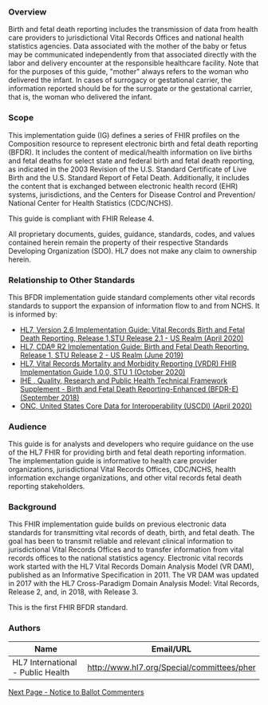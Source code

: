 ### Overview

Birth and fetal death reporting includes the transmission of data from health care providers to jurisdictional Vital Records Offices and national health statistics agencies. Data associated with the mother of the baby or fetus may be communicated independently from that associated directly with the labor and delivery encounter at the responsible healthcare facility. Note that for the purposes of this guide, "mother" always refers to the woman who delivered the infant. In cases of surrogacy or gestational carrier, the information reported should be for the surrogate or the gestational carrier, that is, the woman who delivered the infant. 

### Scope
This implementation guide (IG) defines a series of FHIR profiles on the Composition resource to represent electronic birth and fetal death reporting (BFDR). It includes the content of medical/health information on live births and fetal deaths for select state and federal birth and fetal death reporting, as indicated in the 2003 Revision of the U.S. Standard Certificate of Live Birth and the U.S. Standard Report of Fetal Death. Additionally, it includes the content that is exchanged between electronic health record (EHR) systems, jurisdictions, and the Centers for Disease Control and Prevention/ National Center for Health Statistics (CDC/NCHS).

This guide is compliant with FHIR Release 4.

All proprietary documents, guides, guidance, standards, codes, and values contained herein remain the property of their respective Standards Developing Organization (SDO). HL7 does not make any claim to ownership herein. 

### Relationship to Other Standards
This BFDR implementation guide standard complements other vital records standards to support the expansion of information flow to and from NCHS. It is informed by:
* [HL7, Version 2.6 Implementation Guide: Vital Records Birth and Fetal Death Reporting, Release 1,STU Release 2.1 - US Realm (April 2020)](https://www.hl7.org/implement/standards/product_brief.cfm?product_id=320)
* [HL7, CDA® R2 Implementation Guide: Birth and Fetal Death Reporting, Release 1, STU Release 2 - US Realm (June 2019)](http://www.hl7.org/implement/standards/product_brief.cfm?product_id=387)
* [HL7, Vital Records Mortality and Morbidity Reporting (VRDR) FHIR Implementation Guide 1.0.0,  STU 1 (October 2020)](http://hl7.org/fhir/us/vrdr/)
* [IHE , Quality, Research and Public Health Technical Framework Supplement - Birth and Fetal Death Reporting-Enhanced (BFDR-E) (September 2018)](https://www.ihe.net/uploadedFiles/Documents/QRPH/IHE_QRPH_Suppl_BFDR-E.pdf)
* [ONC, United States Core Data for Interoperability (USCDI) (April 2020)](https://www.healthit.gov/isa/united-states-core-data-interoperability-uscdi)

### Audience
This guide is for analysts and developers who require guidance on the use of the HL7 FHIR for providing birth and fetal death reporting information. The implementation guide is informative to health care provider organizations, jurisdictional Vital Records Offices, CDC/NCHS, health information exchange organizations, and other vital records fetal death reporting stakeholders.

### Background 
This FHIR implementation guide builds on previous electronic data standards for transmitting vital records of death, birth, and fetal death. The goal has been to transmit reliable and relevant clinical information to jurisdictional Vital Records Offices and to transfer information from vital records offices to the national statistics agency. 
Electronic vital records work started with the HL7 Vital Records Domain Analysis Model (VR DAM), published as an Informative Specification in 2011. The VR DAM was updated in 2017 with the HL7 Cross-Paradigm Domain Analysis Model: Vital Records, Release 2, and, in 2018, with Release 3.

This is the first FHIR BFDR standard.



### Authors

<table>
<thead>
<tr>
<th>Name</th>
<th>Email/URL</th>
</tr>
</thead>
<tbody>
<tr>
<td>HL7 International - Public Health</td>
<td><a href="http://www.hl7.org/Special/committees/pher" target="_new">http://www.hl7.org/Special/committees/pher</a></td>
</tr>
</tbody>
</table>




[Next Page - Notice to Ballot Commenters](notice_to_ballot_commenters.html)